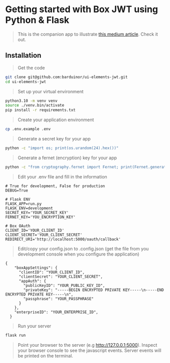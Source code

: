 # Getting started with Box JWT using Python & Flask
> This is the companion app to illustrate [this medium article](https://medium.com/@barbosa-rmv/getting-started-with-box-oauth-2-0-using-python-flask-77607441170d). Check it out.

## Installation

> Get the code
```bash
git clone git@github.com:barduinor/ui-elements-jwt.git
cd ui-elements-jwt
```

> Set up your virtual environment
```bash
python3.10 -m venv venv
source ./venv.bin/activate
pip install -r requirements.txt
```

> Create your application environment
```bash
cp .env.example .env
```

> Generate a secret key for your app
```bash
python -c "import os; print(os.urandom(24).hex())"
```

> Generate a fernet (encryption) key for your app
```bash
python -c "from cryptography.fernet import Fernet; print(Fernet.generate_key()"
```

> Edit your .env file and fill in the information
```
# True for development, False for production
DEBUG=True

# Flask ENV
FLASK_APP=run.py
FLASK_ENV=development
SECRET_KEY='YOUR_SECRET_KEY'
FERNET_KEY='YOU_ENCRYPTION_KEY'

# Box OAuth
CLIENT_ID='YOUR_CLIENT_ID'
CLIENT_SECRET='YOUR_CLIENT_SECRET'
REDIRECT_URI='http://localhost:5000/oauth/callback'
```

> Edit/copy your config.json to .config.json (get the file from you development console when you configure the application)
```
{
    "boxAppSettings": {
      "clientID": "YOUR_CLIENT_ID",
      "clientSecret": "YOUR_CLIENT_SECRET",
      "appAuth": {
        "publicKeyID": "YOUR_PUBLIC_KEY_ID",
        "privateKey": "-----BEGIN ENCRYPTED PRIVATE KEY-----\n-----END ENCRYPTED PRIVATE KEY-----\n",
        "passphrase": "YOUR_PASSPHRASE"
      }
    },
    "enterpriseID": "YOUR_ENTERPRISE_ID",
  }
```

> Run your server
```bash
flask run
```

> Point your browser to the server (e.g http://127.0.0.1:5000).
> Inspect your browser console to see the javascript events.
> Server events will be printed on the terminal.